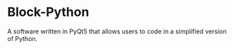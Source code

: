 # Block-Python

A software written in PyQt5 that allows users to code in a simplified version of Python.
